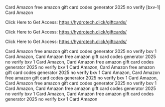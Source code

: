 Card Amazon free amazon gift card codes generator 2025 no verify [bxv-1] Card Amazon

Click Here to Get Access: https://hydrotech.click/giftcards/

Click Here to Get Access: https://hydrotech.click/giftcards/

Click Here to Get Access: https://hydrotech.click/giftcards/

Card Amazon free amazon gift card codes generator 2025 no verify bxv 1 Card Amazon, Card Amazon free amazon gift card codes generator 2025 no verify bxv 1 Card Amazon, Card Amazon free amazon gift card codes generator 2025 no verify bxv 1 Card Amazon, Card Amazon free amazon gift card codes generator 2025 no verify bxv 1 Card Amazon, Card Amazon free amazon gift card codes generator 2025 no verify bxv 1 Card Amazon, Card Amazon free amazon gift card codes generator 2025 no verify bxv 1 Card Amazon, Card Amazon free amazon gift card codes generator 2025 no verify bxv 1 Card Amazon, Card Amazon free amazon gift card codes generator 2025 no verify bxv 1 Card Amazon
